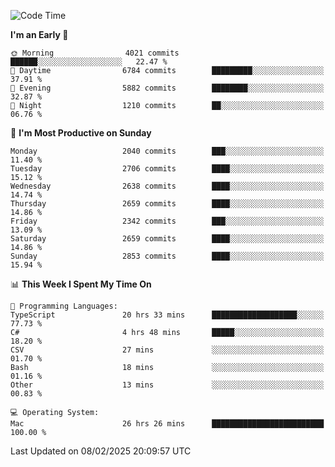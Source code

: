<!--START_SECTION:waka-->
![Code Time](http://img.shields.io/badge/Code%20Time-4%2C816%20hrs%2052%20mins-blue)

**I'm an Early 🐤** 

```text
🌞 Morning                4021 commits        ██████░░░░░░░░░░░░░░░░░░░   22.47 % 
🌆 Daytime                6784 commits        █████████░░░░░░░░░░░░░░░░   37.91 % 
🌃 Evening                5882 commits        ████████░░░░░░░░░░░░░░░░░   32.87 % 
🌙 Night                  1210 commits        ██░░░░░░░░░░░░░░░░░░░░░░░   06.76 % 
```
📅 **I'm Most Productive on Sunday** 

```text
Monday                   2040 commits        ███░░░░░░░░░░░░░░░░░░░░░░   11.40 % 
Tuesday                  2706 commits        ████░░░░░░░░░░░░░░░░░░░░░   15.12 % 
Wednesday                2638 commits        ████░░░░░░░░░░░░░░░░░░░░░   14.74 % 
Thursday                 2659 commits        ████░░░░░░░░░░░░░░░░░░░░░   14.86 % 
Friday                   2342 commits        ███░░░░░░░░░░░░░░░░░░░░░░   13.09 % 
Saturday                 2659 commits        ████░░░░░░░░░░░░░░░░░░░░░   14.86 % 
Sunday                   2853 commits        ████░░░░░░░░░░░░░░░░░░░░░   15.94 % 
```


📊 **This Week I Spent My Time On** 

```text
💬 Programming Languages: 
TypeScript               20 hrs 33 mins      ███████████████████░░░░░░   77.73 % 
C#                       4 hrs 48 mins       █████░░░░░░░░░░░░░░░░░░░░   18.20 % 
CSV                      27 mins             ░░░░░░░░░░░░░░░░░░░░░░░░░   01.70 % 
Bash                     18 mins             ░░░░░░░░░░░░░░░░░░░░░░░░░   01.16 % 
Other                    13 mins             ░░░░░░░░░░░░░░░░░░░░░░░░░   00.83 % 

💻 Operating System: 
Mac                      26 hrs 26 mins      █████████████████████████   100.00 % 
```


 Last Updated on 08/02/2025 20:09:57 UTC
<!--END_SECTION:waka-->
